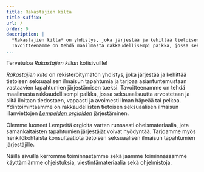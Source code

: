```yaml
---
title: Rakastajien kilta
title-suffix:
url: /
order: 0
description: |
  *Rakastajien kilta* on yhdistys, joka järjestää ja kehittää tietoisen seksuaalisen ilmaisun tapahtumia sekä tarjoaa asiantuntemustaan vastaavien tapahtumien järjestämisen tueksi.
  Tavoitteenamme on tehdä maailmasta rakkaudellisempi paikka, jossa seksuaalisuutta arvostetaan ja siitä iloitaan tiedostaen, vapaasti ja avoimesti ilman häpeää tai pelkoa.
...
```


Tervetuloa *Rakastajien killan* kotisivuille!

*Rakastajien kilta* on rekisteröitymätön yhdistys, joka järjestää ja kehittää tietoisen seksuaalisen ilmaisun tapahtumia ja tarjoaa asiantuntemustaan vastaavien tapahtumien järjestämisen tueksi.
Tavoitteenamme on tehdä maailmasta rakkaudellisempi paikka, jossa seksuaalisuutta arvostetaan ja siitä iloitaan tiedostaen, vapaasti ja avoimesti ilman häpeää tai pelkoa.
Ydintoimintaamme on rakkaudellisten tietoisen seksuaalisen ilmaisun illanviettojen [*Lempeiden orgioiden*][orgy] järjestäminen.

Olemme luoneet Lempeitä orgioita varten runsaasti oheismateriaalia, jota samankaltaisten tapahtumien järjestäjät voivat hyödyntää.
Tarjoamme myös henkilökohtaista konsultaatiota tietoisen seksuaalisen ilmaisun tapahtumien järjestäjille.

[orgy]: gentle-orgy/

Näillä sivuilla kerromme toiminnastamme sekä jaamme toiminnassamme käyttämiämme ohjeistuksia, viestintämateriaalia sekä ohjelmistoja.
